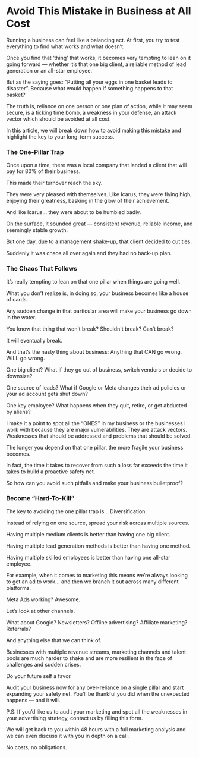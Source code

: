 # Avoid This Mistake in Business at All Cost

Running a business can feel like a balancing act. At first, you try to test everything to find what works and what doesn’t.

Once you find that ‘thing’ that works, it becomes very tempting to lean on it going forward — whether it’s that one big client, a reliable method of lead generation or an all-star employee.

But as the saying goes: “Putting all your eggs in one basket leads to disaster”. Because what would happen if something happens to that basket?

The truth is, reliance on one person or one plan of action, while it may seem secure, is a ticking time bomb, a weakness in your defense, an attack vector which should be avoided at all cost.

In this article, we will break down how to avoid making this mistake and highlight the key to your long-term success.

### The One-Pillar Trap

Once upon a time, there was a local company that landed a client that will pay for 80% of their business. 

This made their turnover reach the sky.

They were very pleased with themselves. Like Icarus, they were flying high, enjoying their greatness, basking in the glow of their achievement.

And like Icarus… they were about to be humbled badly.

On the surface, it sounded great — consistent revenue, reliable income, and seemingly stable growth.

But one day, due to a management shake-up, that client decided to cut ties. 

Suddenly it was chaos all over again and they had no back-up plan.

### The Chaos That Follows

It’s really tempting to lean on that one pillar when things are going well. 

What you don’t realize is, in doing so, your business becomes like a house of cards.

Any sudden change in that particular area will make your business go down in the water.

You know that thing that won’t break? Shouldn't break? Can’t break? 

It will eventually break.

And that’s the nasty thing about business: Anything that CAN go wrong, WILL go wrong.

One big client? What if they go out of business, switch vendors or decide to downsize?

One source of leads? What if Google or Meta changes their ad policies or your ad account gets shut down?

One key employee? What happens when they quit, retire, or get abducted by aliens?

I make it a point to spot all the “ONES” in my business or the businesses I work with because they are major vulnerabilities. They are attack vectors. Weaknesses that should be addressed and problems that should be solved.

The longer you depend on that one pillar, the more fragile your business becomes. 

In fact, the time it takes to recover from such a loss far exceeds the time it takes to build a proactive safety net.

So how can you avoid such pitfalls and make your business bulletproof?

### Become “Hard-To-Kill”

The key to avoiding the one pillar trap is… Diversification.

Instead of relying on one source, spread your risk across multiple sources.

Having multiple medium clients is better than having one big client.

Having multiple lead generation methods is better than having one method.

Having multiple skilled employees is better than having one all-star employee.

For example, when it comes to marketing this means we’re always looking to get an ad to work… and then we branch it out across many different platforms.

Meta Ads working? Awesome.

Let’s look at other channels.

What about Google?
Newsletters?
Offline advertising?
Affiliate marketing?
Referrals?

And anything else that we can think of.

Businesses with multiple revenue streams, marketing channels and talent pools are much harder to shake and are more resilient in the face of challenges and sudden crises.

Do your future self a favor.

Audit your business now for any over-reliance on a single pillar and start expanding your safety net. You’ll be thankful you did when the unexpected happens — and it will.

P.S: If you’d like us to audit your marketing and spot all the weaknesses in your advertising strategy, contact us by filling this form.

We will get back to you within 48 hours with a full marketing analysis and we can even discuss it with you in depth on a call.

No costs, no obligations. 
